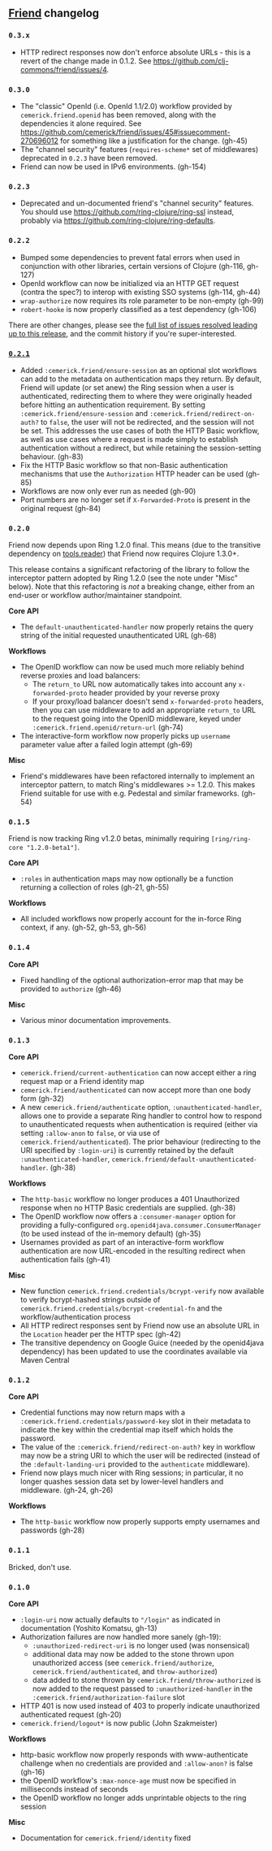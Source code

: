 ## [Friend](http://github.com/cemerick/friend) changelog

### `0.3.x`

* HTTP redirect responses now don't enforce absolute URLs - this is a revert of the change made in 0.1.2.
  See https://github.com/clj-commons/friend/issues/4.


### `0.3.0`

* The "classic" OpenId (i.e. OpenId 1.1/2.0) workflow provided by `cemerick.friend.openid` has been
  removed, along with the dependencies it alone required. See
  https://github.com/cemerick/friend/issues/45#issuecomment-270696012 for something like a
  justification for the change. (gh-45)
* The "channel security" features (`requires-scheme*` set of middlewares) deprecated in `0.2.3`
  have been removed.
* Friend can now be used in IPv6 environments. (gh-154) 

### `0.2.3`

* Deprecated and un-documented friend's "channel security" features. You should
use https://github.com/ring-clojure/ring-ssl instead, probably via
https://github.com/ring-clojure/ring-defaults.

### `0.2.2`

* Bumped some dependencies to prevent fatal errors when used in conjunction with
other libraries, certain versions of Clojure (gh-116, gh-127)
* OpenId workflow can now be initialized via an HTTP GET request (contra the
spec?) to interop with existing SSO systems (gh-114, gh-44)
* `wrap-authorize` now requires its role parameter to be non-empty (gh-99)
* `robert-hooke` is now properly classified as a test dependency (gh-106)

There are other changes, please see the [full list of issues resolved leading up
to this release](https://github.com/cemerick/friend/issues?q=milestone%3A0.2.2+is%3Aclosed),
and the commit history if you're super-interested.

### [`0.2.1`](https://github.com/cemerick/friend/issues?milestone=7&page=1&state=closed)

* Added `:cemerick.friend/ensure-session` as an optional slot workflows can add
  to the metadata on authentication maps they return. By default, Friend will
  update (or set anew) the Ring session when a user is authenticated,
  redirecting them to where they were originally headed before hitting an
  authentication requirement. By setting `:cemerick.friend/ensure-session` and
  `:cemerick.friend/redirect-on-auth?` to `false`, the user will not be
  redirected, and the session will not be set. This addresses the use cases of
  both the HTTP Basic workflow, as well as use cases where a request is made
  simply to establish authentication without a redirect, but while retaining the
  session-setting behaviour. (gh-83)
* Fix the HTTP Basic workflow so that non-Basic authentication mechanisms that
  use the `Authorization` HTTP header can be used (gh-85)
* Workflows are now only ever run as needed (gh-90)
* Port numbers are no longer set if `X-Forwarded-Proto` is present in the
  original request (gh-84)

### `0.2.0`

Friend now depends upon Ring 1.2.0 final.  This means (due to the transitive
dependency on [tools.reader](https://github.com/clojure/tools.reader)) that
Friend now requires Clojure 1.3.0+.

This release contains a significant refactoring of the library to follow the
interceptor pattern adopted by Ring 1.2.0 (see the note under "Misc" below).
Note that this refactoring is _not_ a breaking change, either from an end-user
or workflow author/maintainer standpoint.  

**Core API**

* The `default-unauthenticated-handler` now properly retains the query string of
  the initial requested unauthenticated URL (gh-68)

**Workflows**

* The OpenID workflow can now be used much more reliably behind reverse proxies
  and load balancers:
  * The `return_to` URL now automatically takes into account any
    `x-forwarded-proto` header provided by your reverse proxy
  * If your proxy/load balancer doesn't send `x-forwarded-proto` headers, then
    you can use middleware to add an appropriate `return_to` URL to the request
    going into the OpenID middleware, keyed under
    `:cemerick.friend.openid/return-url` (gh-74)
* The interactive-form workflow now properly picks up `username` parameter value
  after a failed login attempt (gh-69)

**Misc**

* Friend's middlewares have been refactored internally to implement an
  interceptor pattern, to match Ring's middlewares >= 1.2.0.  This makes Friend
  suitable for use with e.g. Pedestal and similar frameworks. (gh-54)

### `0.1.5`

Friend is now tracking Ring v1.2.0 betas, minimally requiring
`[ring/ring-core "1.2.0-beta1"]`.

**Core API**

* `:roles` in authentication maps may now optionally be a function returning a
  collection of roles (gh-21, gh-55)

**Workflows**

* All included workflows now properly account for the in-force Ring context, if
  any. (gh-52, gh-53, gh-56)

### `0.1.4`

**Core API**

* Fixed handling of the optional authorization-error map that may be provided 
  to `authorize` (gh-46)

**Misc**

* Various minor documentation improvements.

### `0.1.3`

**Core API**

* `cemerick.friend/current-authentication` can now accept either a ring request
  map or a Friend identity map
* `cemerick.friend/authenticated` can now accept more than one body form
  (gh-32)
* A new `cemerick.friend/authenticate` option, `:unauthenticated-handler`,
  allows one to provide a separate Ring handler to control how to respond to
unauthenticated requests when authentication is required (either via setting
`:allow-anon` to `false`, or via use of `cemerick.friend/authenticated`). The
prior behaviour (redirecting to the URI specified by `:login-uri`) is currently
retained by the default `:unauthenticated-handler`,
`cemerick.friend/default-unauthenticated-handler`. (gh-38)

**Workflows**

* The `http-basic` workflow no longer produces a 401 Unauthorized response when
  no HTTP Basic credentials are supplied. (gh-38)
* The OpenID workflow now offers a `:consumer-manager` option for providing a
  fully-configured `org.openid4java.consumer.ConsumerManager` (to be used
instead of the in-memory default) (gh-35)
* Usernames provided as part of an interactive-form workflow authentication are
  now URL-encoded in the resulting redirect when authentication fails (gh-41)

**Misc**

* New function `cemerick.friend.credentials/bcrypt-verify` now available to
  verify bcrypt-hashed strings outside of
`cemerick.friend.credentials/bcrypt-credential-fn` and the
workflow/authentication process
* All HTTP redirect responses sent by Friend now use an absolute URL in the
  `Location` header per the HTTP spec (gh-42)
* The transitive dependency on Google Guice (needed by the openid4java
  dependency) has been updated to use the coordinates available via Maven
Central 

### `0.1.2`

**Core API**

* Credential functions may now return maps with a
  `:cemerick.friend.credentials/password-key` slot in their metadata to
indicate the key within the credential map itself which holds the password.
* The value of the `:cemerick.friend/redirect-on-auth?` key in workflow may now
  be a string URI to which the user will be redirected (instead of the
`:default-landing-uri` provided to the `authenticate` middleware).
* Friend now plays much nicer with Ring sessions; in particular, it no longer
  quashes session data set by lower-level handlers and middleware.  (gh-24,
gh-26)

**Workflows**

* The `http-basic` workflow now properly supports empty usernames and passwords
  (gh-28)

### `0.1.1`

Bricked, don't use.

### `0.1.0`

**Core API**

* `:login-uri` now actually defaults to `"/login"` as indicated in
  documentation (Yoshito Komatsu, gh-13)
* Authorization failures are now handled more sanely (gh-19):
  * `:unauthorized-redirect-uri` is no longer used (was nonsensical)
  * additional data may now be added to the stone thrown upon unauthorized
    access (see `cemerick.friend/authorize`, `cemerick.friend/authenticated`,
and `throw-authorized`)
  * data added to stone thrown by `cemerick.friend/throw-authorized` is now
    added to the request passed to `:unauthorized-handler` in the
`:cemerick.friend/authorization-failure` slot
* HTTP 401 is now used instead of 403 to properly indicate unauthorized
  authenticated request (gh-20)
* `cemerick.friend/logout*` is now public (John Szakmeister)

**Workflows**

* http-basic workflow now properly responds with www-authenticate challenge when
  no credentials are provided and `:allow-anon?` is false (gh-16)
* the OpenID workflow's `:max-nonce-age` must now be specified in milliseconds
  instead of seconds
* the OpenID workflow no longer adds unprintable objects to the ring session

**Misc**

* Documentation for `cemerick.friend/identity` fixed

